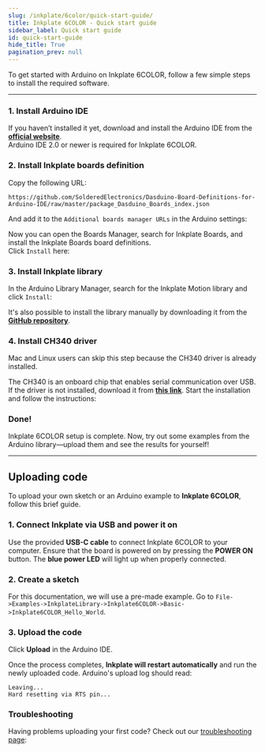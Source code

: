 ```yaml
---  
slug: /inkplate/6color/quick-start-guide/
title: Inkplate 6COLOR - Quick start guide  
sidebar_label: Quick start guide
id: quick-start-guide  
hide_title: True  
pagination_prev: null  
---  
```

<SectionTitle title="Quick start guide" backgroundImage="/img/arduino_bg.jpg" />

To get started with Arduino on Inkplate 6COLOR, follow a few simple steps to install the required software.

---

### 1. Install Arduino IDE

If you haven’t installed it yet, download and install the Arduino IDE from the **[official website](https://www.arduino.cc/en/software)**.  
<WarningBox>Arduino IDE 2.0 or newer is required for Inkplate 6COLOR.</WarningBox>

<CenteredImage src="/img/inkplate10/arduino_ide.png" alt="Install Arduino IDE" caption="Arduino IDE 2.0" width="600px" />

### 2. Install Inkplate boards definition

Copy the following URL:

```
https://github.com/SolderedElectronics/Dasduino-Board-Definitions-for-Arduino-IDE/raw/master/package_Dasduino_Boards_index.json
```

And add it to the `Additional boards manager URLs` in the Arduino settings:

<CenteredImage src="/img/inkplate10/add_board_def.png" alt="Add Inkplate to Arduino boards Manager" caption="Adding the Inkplate boards link to Arduino IDE" width="600px" />

Now you can open the Boards Manager, search for Inkplate Boards, and install the Inkplate Boards board definitions.  
Click `Install` here:  
<CenteredImage src="/img/inkplate10/install_board.png" alt="Install Inkplate boards" caption="Adding Inkplate boards to Arduino IDE" width="400px" />

### 3. Install Inkplate library

In the Arduino Library Manager, search for the Inkplate Motion library and click `Install`:  
<CenteredImage src="/img/inkplate10/install_lib.png" alt="Install Inkplate library" caption="Installing Inkplate library" width="400px" />

<InfoBox>It's also possible to install the library manually by downloading it from the [**GitHub repository**](https://github.com/SolderedElectronics/Inkplate-Arduino-library).</InfoBox>

### 4. Install CH340 driver

<InfoBox>Mac and Linux users can skip this step because the CH340 driver is already installed.</InfoBox>

The CH340 is an onboard chip that enables serial communication over USB. If the driver is not installed, download it from **[this link](https://soldered.com/productdata/2023/02/CH34x_Install_Windows_v3_4.zip)**. Start the installation and follow the instructions:  
<CenteredImage src="/img/inkplate10/ch340.png" alt="Install CH340 Driver" caption="Installing the CH340 Driver on Windows" width="350px" />

### Done!

Inkplate 6COLOR setup is complete. Now, try out some examples from the Arduino library—upload them and see the results for yourself!

---

## Uploading code

To upload your own sketch or an Arduino example to **Inkplate 6COLOR**, follow this brief guide.

### 1. Connect Inkplate via USB and power it on

Use the provided **USB-C cable** to connect Inkplate 6COLOR to your computer. Ensure that the board is powered on by pressing the **POWER ON** button. The **blue power LED** will light up when properly connected.

<CenteredImage src="/img/inkplate10/10_usb_connect.png" alt="Inkplate 6COLOR onboard USB-C connector" caption="Inkplate 6COLOR onboard USB-C connector" width="500px" />

<CenteredImage src="/img/inkplate10/10_power_button.png" alt="Inkplate 6COLOR onboard POWER button" caption="Inkplate 6COLOR onboard POWER button" width="500px" />

### 2. Create a sketch

For this documentation, we will use a pre-made example. Go to `File->Examples->InkplateLibrary->Inkplate6COLOR->Basic->Inkplate6COLOR_Hello_World`.

<CenteredImage src="/img/6color/arduino_sketch.png" alt="Selecting a basic example for Inkplate 6COLOR" caption="Selecting a basic example for Inkplate 6COLOR" width="700px" />

### 3. Upload the code

Click **Upload** in the Arduino IDE.

<CenteredImage src="/img/6color/helloworld.png" alt="Arduino IDE Upload Button" caption="Arduino IDE Upload Button" width="500px" />

Once the process completes, **Inkplate will restart automatically** and run the newly uploaded code. Arduino's upload log should read:
```
Leaving...
Hard resetting via RTS pin...
```

### Troubleshooting

Having problems uploading your first code? Check out our [troubleshooting page](/documentation/inkplate/6color/faq-troubleshooting/):